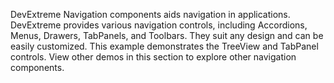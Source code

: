 DevExtreme Navigation components aids navigation in applications. DevExtreme provides various navigation controls, including Accordions, Menus, Drawers, TabPanels, and Toolbars. They suit any design and can be easily customized. This example demonstrates the TreeView and TabPanel controls. View other demos in this section to explore other navigation components.